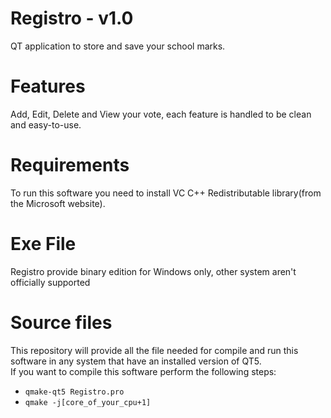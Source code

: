 # Registro - v1.0
QT application to store and save your school marks.

# Features
Add, Edit, Delete and View your vote, each feature is handled to be clean and easy-to-use.

# Requirements
To run this software you need to install VC C++ Redistributable library(from the Microsoft website).

# Exe File
Registro provide binary edition for Windows only, other system aren't officially supported

# Source files
This repository will provide all the file needed for compile and run this software in any system that have an installed version of QT5.  
If you want to compile this software perform the following steps:  
- ```qmake-qt5 Registro.pro```  
- ```qmake -j[core_of_your_cpu+1]```
